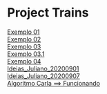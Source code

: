 # Project Trains
[Exemplo 01](/Exemplo_01.ipynb)<br />
[Exemplo 02](/Exemplo_02.ipynb)<br />
[Exemplo 03](/Exemplo_03.ipynb)<br />
[Exemplo 03.1](/Exemplo_03_1.ipynb)<br />
[Exemplo 04](/Exemplo_04.ipynb)<br />
[Ideias_Juliano_20200901](/Ideias_Juliano_20200901.ipynb)<br />
[Ideias_Juliano_20200907](/Ideias_Juliano_20200907.ipynb)<br />
[Algoritmo Carla ==> Funcionando](/AlgoritmoCarla.ipynb)<br />
